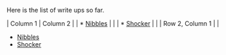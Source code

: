 

Here is the list of write ups so far.  
<style>
table {
  width: 100%;
  border: 1px solid grey;
  border-collapse: collapse;
}

th, td {
  padding: 10px;
  text-align: center;
  border: 1px solid black;
}
</style>

| Column 1 | Column 2 |
| * [Nibbles](nibbles.md) |  |
| * [Shocker](shocker.md) |  |
| Row 2, Column 1 |  |





* [Nibbles](nibbles.md)
* [Shocker](shocker.md)
